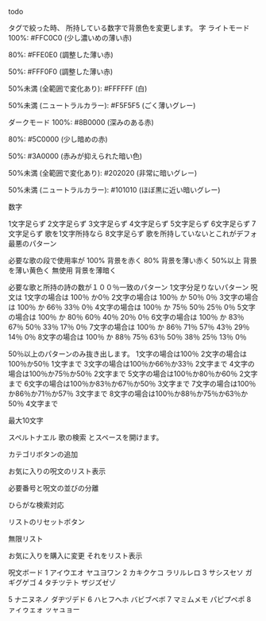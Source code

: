 todo

タグで絞った時、
所持している数字で背景色を変更します。
字
ライトモード
100%: #FFC0C0 (少し濃いめの薄い赤)

80%: #FFE0E0 (調整した薄い赤)

50%: #FFF0F0 (調整した薄い赤)

50%未満 (全範囲で変化あり): #FFFFFF (白)

50%未満 (ニュートラルカラー): #F5F5F5 (ごく薄いグレー)

ダークモード
100%: #8B0000 (深みのある赤)

80%: #5C0000 (少し暗めの赤)

50%: #3A0000 (赤みが抑えられた暗い色)

50%未満 (全範囲で変化あり): #202020 (非常に暗いグレー)

50%未満 (ニュートラルカラー): #101010 (ほぼ黒に近い暗いグレー)




数字

1文字足らず
2文字足らず
3文字足らず
4文字足らず
5文字足らず
6文字足らず
7文字足らず     歌を1文字所持なら
8文字足らず     歌を所持していないとこれがデフォ 最悪のパターン


必要な歌の段で使用率が
100% 背景を赤く
80%  背景を薄い赤く
50%以上  背景を薄い黄色く
無使用 背景を薄暗く

必要な歌と所持の詩の数が１００％一致のパターン
1文字分足りないパターン
呪文は
1文字の場合は 100％ か0％
2文字の場合は 100％ か 50％ 0％
3文字の場合は 100％ か 66％ 33％ 0％
4文字の場合は 100％ か 75％ 50％ 25％ 0％
5文字の場合は 100％ か 80％ 60％ 40％ 20％ 0％
6文字の場合は 100％ か 83％ 67％ 50％ 33％ 17％ 0％
7文字の場合は 100％ か 86％ 71％ 57％ 43％ 29％ 14％ 0％
8文字の場合は 100％ か 88％ 75％ 63％ 50％ 38％ 25％ 13％ 0％


50％以上のパターンのみ抜き出します。
1文字の場合は100％
2文字の場合は100％か50％                            1文字まで
3文字の場合は100％か66％か33％                      2文字まで
4文字の場合は100％か75％か50％              2文字まで
5文字の場合は100％か80％か60％      2文字まで
6文字の場合は100％か83％か67％か50％    3文字まで
7文字の場合は100％か86％か71％か57％    3文字まで
8文字の場合は100％か88％か75％か63％か50％  4文字まで


最大10文字


スペルトナエル 歌の検索 とスペースを開けます。

カテゴリボタンの追加

お気に入りの呪文のリスト表示

必要番号と呪文の並びの分離

ひらがな検索対応

リストのリセットボタン

無限リスト

お気に入りを購入に変更
それをリスト表示


呪文ボード
1 アイウエオ ヤユヨワン
2 カキクケコ ラリルレロ
3 サシスセソ ガギグゲゴ
4 タチツテト ザジズゼゾ

5 ナニヌネノ ダヂヅデド
6 ハヒフヘホ バビブベボ
7 マミムメモ パピプペポ
8 ァィゥェォ ッャュョー
